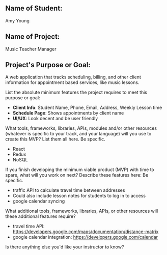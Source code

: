 ## Name of Student: 
Amy Young  

## Name of Project: 
Music Teacher Manager

## Project's Purpose or Goal: 
A web application that tracks scheduling, billing, and other client information for appointment based services, like music lessons.

List the absolute minimum features the project requires to meet this purpose or goal:
- **Client Info**: Student Name, Phone, Email, Address, Weekly Lesson time 
- **Schedule Page**: Shows appointments by client name 
- **UI/UX**: Look decent and be user friendly

What tools, frameworks, libraries, APIs, modules and/or other resources (whatever is specific to your track, and your language) will you use to create this MVP? List them all here. Be specific.

- React
- Redux
- NoSQL

If you finish developing the minimum viable product (MVP) with time to spare, what will you work on next? Describe these features here: Be specific.

- traffic API to calculate travel time between addresses
- Could also include lesson notes for students to log in to access
- google calendar syncing

What additional tools, frameworks, libraries, APIs, or other resources will these additional features require?
- travel time API: https://developers.google.com/maps/documentation/distance-matrix
- google calendar integration: https://developers.google.com/calendar

Is there anything else you'd like your instructor to know?